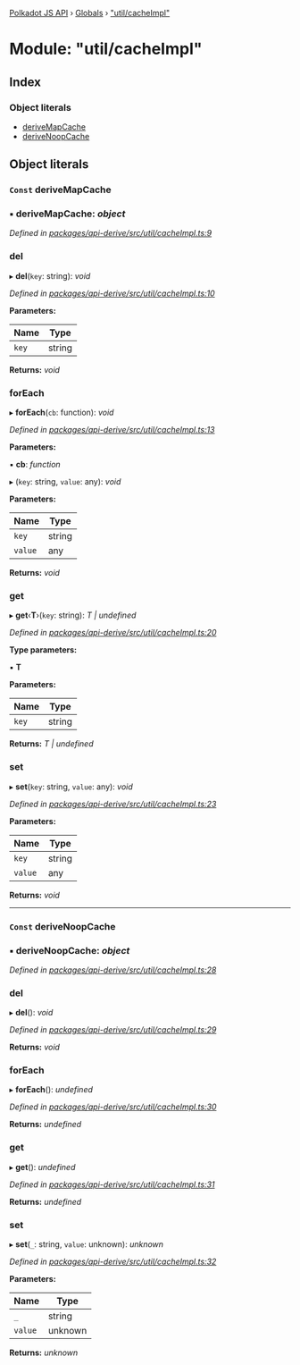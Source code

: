 [Polkadot JS API](../README.md) › [Globals](../globals.md) › ["util/cacheImpl"](_util_cacheimpl_.md)

# Module: "util/cacheImpl"

## Index

### Object literals

* [deriveMapCache](_util_cacheimpl_.md#const-derivemapcache)
* [deriveNoopCache](_util_cacheimpl_.md#const-derivenoopcache)

## Object literals

### `Const` deriveMapCache

### ▪ **deriveMapCache**: *object*

*Defined in [packages/api-derive/src/util/cacheImpl.ts:9](https://github.com/polkadot-js/api/blob/6a281211b4/packages/api-derive/src/util/cacheImpl.ts#L9)*

###  del

▸ **del**(`key`: string): *void*

*Defined in [packages/api-derive/src/util/cacheImpl.ts:10](https://github.com/polkadot-js/api/blob/6a281211b4/packages/api-derive/src/util/cacheImpl.ts#L10)*

**Parameters:**

Name | Type |
------ | ------ |
`key` | string |

**Returns:** *void*

###  forEach

▸ **forEach**(`cb`: function): *void*

*Defined in [packages/api-derive/src/util/cacheImpl.ts:13](https://github.com/polkadot-js/api/blob/6a281211b4/packages/api-derive/src/util/cacheImpl.ts#L13)*

**Parameters:**

▪ **cb**: *function*

▸ (`key`: string, `value`: any): *void*

**Parameters:**

Name | Type |
------ | ------ |
`key` | string |
`value` | any |

**Returns:** *void*

###  get

▸ **get**‹**T**›(`key`: string): *T | undefined*

*Defined in [packages/api-derive/src/util/cacheImpl.ts:20](https://github.com/polkadot-js/api/blob/6a281211b4/packages/api-derive/src/util/cacheImpl.ts#L20)*

**Type parameters:**

▪ **T**

**Parameters:**

Name | Type |
------ | ------ |
`key` | string |

**Returns:** *T | undefined*

###  set

▸ **set**(`key`: string, `value`: any): *void*

*Defined in [packages/api-derive/src/util/cacheImpl.ts:23](https://github.com/polkadot-js/api/blob/6a281211b4/packages/api-derive/src/util/cacheImpl.ts#L23)*

**Parameters:**

Name | Type |
------ | ------ |
`key` | string |
`value` | any |

**Returns:** *void*

___

### `Const` deriveNoopCache

### ▪ **deriveNoopCache**: *object*

*Defined in [packages/api-derive/src/util/cacheImpl.ts:28](https://github.com/polkadot-js/api/blob/6a281211b4/packages/api-derive/src/util/cacheImpl.ts#L28)*

###  del

▸ **del**(): *void*

*Defined in [packages/api-derive/src/util/cacheImpl.ts:29](https://github.com/polkadot-js/api/blob/6a281211b4/packages/api-derive/src/util/cacheImpl.ts#L29)*

**Returns:** *void*

###  forEach

▸ **forEach**(): *undefined*

*Defined in [packages/api-derive/src/util/cacheImpl.ts:30](https://github.com/polkadot-js/api/blob/6a281211b4/packages/api-derive/src/util/cacheImpl.ts#L30)*

**Returns:** *undefined*

###  get

▸ **get**(): *undefined*

*Defined in [packages/api-derive/src/util/cacheImpl.ts:31](https://github.com/polkadot-js/api/blob/6a281211b4/packages/api-derive/src/util/cacheImpl.ts#L31)*

**Returns:** *undefined*

###  set

▸ **set**(`_`: string, `value`: unknown): *unknown*

*Defined in [packages/api-derive/src/util/cacheImpl.ts:32](https://github.com/polkadot-js/api/blob/6a281211b4/packages/api-derive/src/util/cacheImpl.ts#L32)*

**Parameters:**

Name | Type |
------ | ------ |
`_` | string |
`value` | unknown |

**Returns:** *unknown*
